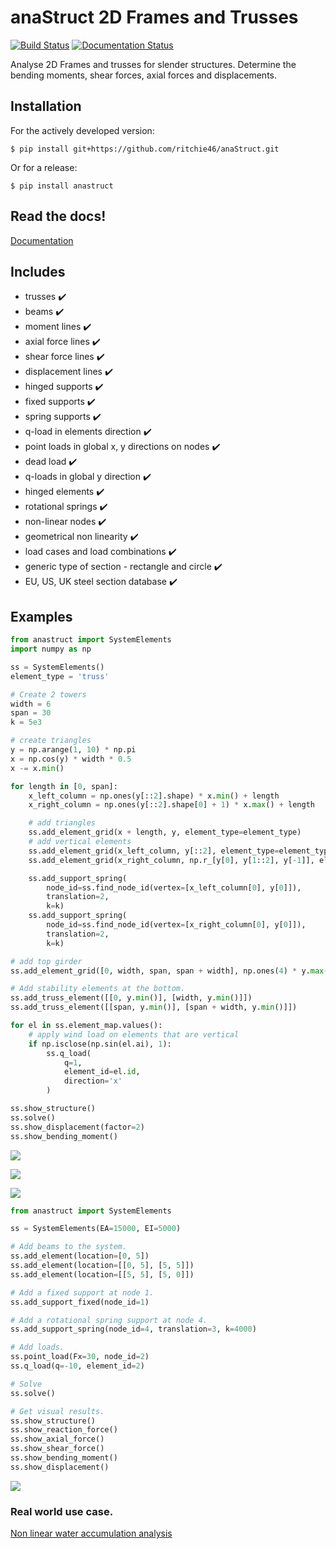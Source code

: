 # anaStruct 2D Frames and Trusses
[![Build Status](https://travis-ci.org/ritchie46/anaStruct.svg?branch=master)](https://travis-ci.org/ritchie46/anaStruct)
[![Documentation Status](https://readthedocs.org/projects/anastruct/badge/?version=latest)](http://anastruct.readthedocs.io/en/latest/?badge=latest)

Analyse 2D Frames and trusses for slender structures. Determine the bending moments, shear forces, axial forces and displacements.

## Installation

For the actively developed version:
```
$ pip install git+https://github.com/ritchie46/anaStruct.git
```

Or for a release:
```
$ pip install anastruct
```

## Read the docs!

[Documentation](http://anastruct.readthedocs.io)

## Includes

* trusses :heavy_check_mark:
* beams :heavy_check_mark:
* moment lines :heavy_check_mark:
* axial force lines :heavy_check_mark:
* shear force lines :heavy_check_mark:
* displacement lines :heavy_check_mark:
* hinged supports :heavy_check_mark:
* fixed supports :heavy_check_mark:
* spring supports :heavy_check_mark:
* q-load in elements direction :heavy_check_mark:
* point loads in global x, y directions on nodes :heavy_check_mark:
* dead load :heavy_check_mark:
* q-loads in global y direction :heavy_check_mark:
* hinged elements :heavy_check_mark:
* rotational springs :heavy_check_mark:
* non-linear nodes :heavy_check_mark:
* geometrical non linearity :heavy_check_mark:
* load cases and load combinations :heavy_check_mark:
* generic type of section - rectangle and circle :heavy_check_mark:
* EU, US, UK steel section database :heavy_check_mark:

## Examples

```python
from anastruct import SystemElements
import numpy as np

ss = SystemElements()
element_type = 'truss'

# Create 2 towers
width = 6
span = 30
k = 5e3

# create triangles
y = np.arange(1, 10) * np.pi
x = np.cos(y) * width * 0.5
x -= x.min()

for length in [0, span]:
    x_left_column = np.ones(y[::2].shape) * x.min() + length
    x_right_column = np.ones(y[::2].shape[0] + 1) * x.max() + length

    # add triangles
    ss.add_element_grid(x + length, y, element_type=element_type)
    # add vertical elements
    ss.add_element_grid(x_left_column, y[::2], element_type=element_type)
    ss.add_element_grid(x_right_column, np.r_[y[0], y[1::2], y[-1]], element_type=element_type)

    ss.add_support_spring(
        node_id=ss.find_node_id(vertex=[x_left_column[0], y[0]]),
        translation=2,
        k=k)
    ss.add_support_spring(
        node_id=ss.find_node_id(vertex=[x_right_column[0], y[0]]),
        translation=2,
        k=k)

# add top girder
ss.add_element_grid([0, width, span, span + width], np.ones(4) * y.max(), EI=10e3)

# Add stability elements at the bottom.
ss.add_truss_element([[0, y.min()], [width, y.min()]])
ss.add_truss_element([[span, y.min()], [span + width, y.min()]])

for el in ss.element_map.values():
    # apply wind load on elements that are vertical
    if np.isclose(np.sin(el.ai), 1):
        ss.q_load(
            q=1,
            element_id=el.id,
            direction='x'
        )

ss.show_structure()
ss.solve()
ss.show_displacement(factor=2)
ss.show_bending_moment()

```

![](doc/source/img/examples/tower_bridge_struct.png)

![](doc/source/img/examples/tower_bridge_displa.png)

![](doc/source/img/examples/tower_bridge_moment.png)


```python
from anastruct import SystemElements

ss = SystemElements(EA=15000, EI=5000)

# Add beams to the system.
ss.add_element(location=[0, 5])
ss.add_element(location=[[0, 5], [5, 5]])
ss.add_element(location=[[5, 5], [5, 0]])

# Add a fixed support at node 1.
ss.add_support_fixed(node_id=1)

# Add a rotational spring support at node 4.
ss.add_support_spring(node_id=4, translation=3, k=4000)

# Add loads.
ss.point_load(Fx=30, node_id=2)
ss.q_load(q=-10, element_id=2)

# Solve
ss.solve()

# Get visual results.
ss.show_structure()
ss.show_reaction_force()
ss.show_axial_force()
ss.show_shear_force()
ss.show_bending_moment()
ss.show_displacement()
```
![](images/rand/structure.png)

### Real world use case.
[Non linear water accumulation analysis](https://ritchievink.com/blog/2017/08/23/a-nonlinear-water-accumulation-analysis-in-python/)
